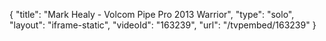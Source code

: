 {
    "title": "Mark Healy - Volcom Pipe Pro 2013 Warrior",
    "type": "solo",
    "layout": "iframe-static",
    "videoId": "163239",
    "url": "\/tvpembed\/163239"
}